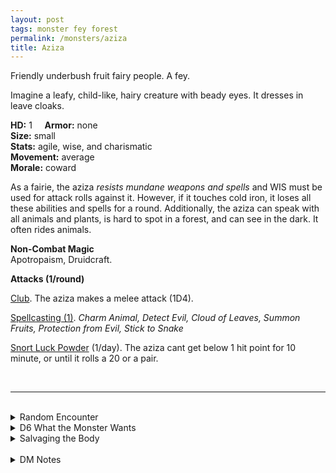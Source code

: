 ```yaml
---
layout: post
tags: monster fey forest
permalink: /monsters/aziza
title: Aziza
---
```


Friendly underbush fruit fairy people. A fey.

Imagine a leafy, child-like, hairy creature with beady eyes. It dresses in leave cloaks.

**HD:** 1  &nbsp; &nbsp;  **Armor:** none <br>
**Size:** small <br>
**Stats:** agile, wise, and charismatic <br>
**Movement:** average <br>
**Morale:** coward <br>

As a fairie, the aziza *resists mundane weapons and spells* and WIS must be used for attack rolls against it. However, if it touches cold iron, it loses all these abilities and spells for a round. Additionally, the aziza can speak with all animals and plants, is hard to spot in a forest, and can see in the dark. It often rides animals.

**Non-Combat Magic** <br>
Apotropaism, Druidcraft.

**Attacks (1/round)**

<ins>Club</ins>. The aziza makes a melee attack (1D4).

<ins>Spellcasting (1)</ins>. *Charm Animal, Detect Evil, Cloud of Leaves, Summon Fruits, Protection from Evil, Stick to Snake*

<ins>Snort Luck Powder</ins> (1/day). The aziza cant get  below 1 hit point for 10 minute, or until it rolls a 20 or a pair.

<br>

---

<br> 

<details markdown="1">
<summary>Random Encounter</summary>
1. **Monster:** 1D8 aziza & 1D6 -1 beasts.
1. **Lair:** 1D10 overgrown anthills with bamboo doors. <br>	&nbsp; OR <br>	**Omen:** A branch grows and sprouts a juicy fruit.
1. **Spoor:** A half eaten fresh fruit.
1. **Tracks:**  Some of the party’s words are mimicked with a grass whistle.
1. **Trace:** A pruned fruit’s folds look like a face. Roll for reaction, it knows about aziza.
1. **Trace:** A pile of fruit, rotten and abandoned.
</details>

<details markdown="1">
<summary>D6 What the Monster Wants</summary>

1. To feed you so you do not eat them.
1. Grow face-fruits from humanoid compost.
1. Channel sunlight unto a fruit.
1. Ride giant bees to polenize giant flowers.
1. Struggle with addiction to luck powder.
1. Protect a humongous fruit that blocks a path. 
</details>

<details markdown="1">
<summary>Salvaging the Body</summary>

You find a stick and ...(Roll as many times as the HD of the monster)

1. Nothing.
1. A fresh fruit.
1. A tiny blowgun.
1. A tiny leaf cloak.
1. A face-fruit.
1. A pouch of luck powder.

Powder Luck is made by grinding face-fruits which are grown from the bodies of humanoids. 

Eating an aziza feeds for a day and provides the effects of a greater restoration spell. It also makes all animals from the area permanently dislike you. The slight buzz might gives a wizard the inspiration to create a spell with the word *Fruit*.

<span class="alchemy">**Luck Powder.** For 10 minutes, you cannot roll below 10. For a session after your first snort, you must carry an aziza on your shoulder (taking an inventory slot). You get two azizas after your second snort, etc. You and fairies are the only ones who can see or hear them. They are chatty.</span>
</details>

<br> 

<details markdown="1">
<summary>DM Notes</summary>
The aziza, according to Beninese mythology, are small friendly fairies living in anthills. [Richard J. Leblanc Jr](http://savevsdragon.blogspot.com/)'s adaptation in the [Creature Compendium](https://www.drivethrurpg.com/product/147588/CC1-Creature-Compendium) is what inspired me. I gave them my typical fey resistances, a fire spell (as they are said to have given the knowledge of fire to humans) and adapted their luck gift ability into a more gonzo drug-themed equivalent. — SaltyGoo
</details>
